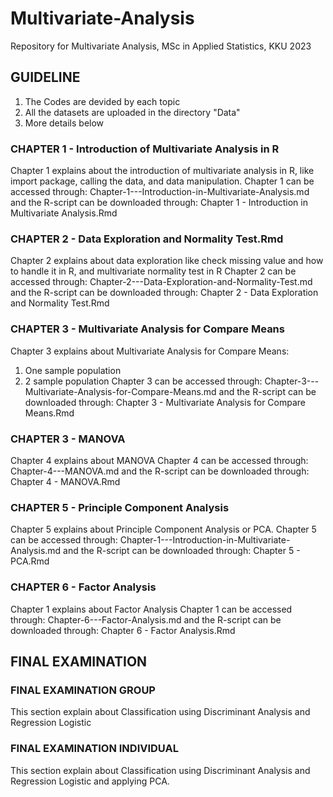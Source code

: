 # Multivariate-Analysis
Repository for Multivariate Analysis, MSc in Applied Statistics, KKU 2023

## GUIDELINE
1. The Codes are devided by each topic
2. All the datasets are uploaded in the directory "Data"
3. More details below

### CHAPTER 1 - Introduction of Multivariate Analysis in R
Chapter 1 explains about the introduction of multivariate analysis in R, like import package, calling the data, and data manipulation.
Chapter 1 can be accessed through: Chapter-1---Introduction-in-Multivariate-Analysis.md
and the R-script can be downloaded through: Chapter 1 - Introduction in Multivariate Analysis.Rmd

### CHAPTER 2 - Data Exploration and Normality Test.Rmd
Chapter 2 explains about data exploration like check missing value and how to handle it in R, and multivariate normality test in R
Chapter 2 can be accessed through: Chapter-2---Data-Exploration-and-Normality-Test.md
and the R-script can be downloaded through: Chapter 2 - Data Exploration and Normality Test.Rmd

### CHAPTER 3 - Multivariate Analysis for Compare Means
Chapter 3 explains about Multivariate Analysis for Compare Means:
1. One sample population
2. 2 sample population
Chapter 3 can be accessed through: Chapter-3---Multivariate-Analysis-for-Compare-Means.md
and the R-script can be downloaded through: Chapter 3 - Multivariate Analysis for Compare Means.Rmd

### CHAPTER 3 - MANOVA
Chapter 4 explains about MANOVA
Chapter 4 can be accessed through: Chapter-4---MANOVA.md
and the R-script can be downloaded through: Chapter 4 - MANOVA.Rmd

### CHAPTER 5 - Principle Component Analysis
Chapter 5 explains about Principle Component Analysis or PCA.
Chapter 5 can be accessed through: Chapter-1---Introduction-in-Multivariate-Analysis.md
and the R-script can be downloaded through: Chapter 5 - PCA.Rmd

### CHAPTER 6 - Factor Analysis
Chapter 1 explains about Factor Analysis
Chapter 1 can be accessed through: Chapter-6---Factor-Analysis.md
and the R-script can be downloaded through: Chapter 6 - Factor Analysis.Rmd

## FINAL EXAMINATION
### FINAL EXAMINATION GROUP
This section explain about Classification using Discriminant Analysis and Regression Logistic

### FINAL EXAMINATION INDIVIDUAL
This section explain about Classification using Discriminant Analysis and Regression Logistic and applying PCA.
